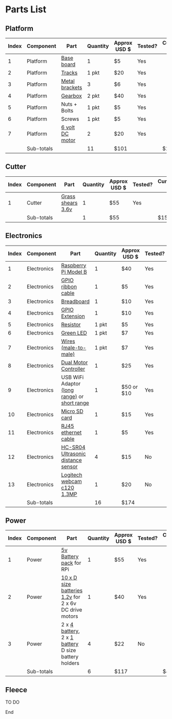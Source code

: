 # Parts List

## Platform

| Index | Component  | Part            | Quantity | Approx USD $ | Tested? | Cumulative $ |
|-------|------------|-----------------|----------|--------------|---------|--------------|
|  1    | Platform   | [Base board](http://www.bunnings.com.au/plywood-marine-aa-grade-1220x810x4mm_p0320033)      | 1        | $5          | Yes     |              |
|  2    | Platform   | [Tracks](http://www.robotshop.com/en/tracked-vehicle-chassis-kit.html)          | 1 pkt    | $20          | Yes     |              |
|  3    | Platform   | [Metal brackets](http://www.bunnings.com.au/carinya-20-x-600-x-1mm-flat-make-a-bracket_p3975874)  | 3       | $6          | Yes     |              |
|  4    | Platform   | [Gearbox](http://tamiya.com/english/products/70167gearbox/index.htm)           | 2 pkt    | $40          | Yes     |              |
|  5    | Platform   | Nuts + Bolts    | 1 pkt    | $5           | Yes     |              |
|  6    | Platform   | Screws          | 1 pkt    | $5           | Yes     |              |
|  7    | Platform   | [6 volt DC motor](http://www.jaycar.com.au/Electromechanical-Components/Mechatronics/Motors-%26-Gearboxes/6V-9,000-RPM-DC-Electric-Motor/p/YM2712) | 2        | $20          | Yes     |              |
|       | Sub-totals |                 | 11       | $101         |         | $101         |

## Cutter

| Index | Component  | Part            | Quantity | Approx USD $ | Tested? | Cumulative $ |
|-------|------------|-----------------|----------|--------------|---------|--------------|
|  1    | Cutter     | [Grass shears 3.6v](http://www.ebay.com.au/itm/Hedge-Trimmer-Cordless-3-6v-Lithium-ion-2-in1-Garden-Pruner-Mini-Shrub-Shear-Set-/290973219193?hash=item43bf5af979)    | 1        | $55          | Yes     |              |
|       | Sub-totals |                 | 1        | $55          |         | $156         |

## Electronics

| Index | Component    | Part                  | Quantity | Approx USD $ | Tested? | Cumulative $|
|-------|--------------|-----------------------|----------|--------------|---------|----|
|  1    | Electronics  | [Raspberry Pi Model B](http://www.dfrobot.com/index.php?route=product/product&path=153&product_id=1136#.VdRcX3Wlykox)  | 1        | $40          | Yes     |    |
|  2    | Electronics  | [GPIO ribbon cable](http://www.adafruit.com/product/862)     | 1        | $5           | Yes     |    |
|  3    | Electronics  | [Breadboard](https://www.adafruit.com/products/64)            | 1        | $10          | Yes     |    |
|  4    | Electronics  | [GPIO Extension](http://www.ebay.com.au/itm/Extension-Board-V2-1-GPIO-Adapter-Module-for-Raspberry-Pi-/391178924561?pt=LH_DefaultDomain_15&hash=item5b1414b211)  | 1        | $10          | Yes     |    |
|  5    | Electronics  | [Resistor](http://www.ebay.com.au/itm/95-Pcs-470K-Ohm-0-5W-1-2W-5-Axial-Leads-Resistance-Fixed-Carbon-Film-Resistors-/301680837323?hash=item463d9442cb)              | 1 pkt    | $5           | Yes     |    |
|  6    | Electronics  | [Green LED](http://www.ebay.com.au/itm/95-Pcs-470K-Ohm-0-5W-1-2W-5-Axial-Leads-Resistance-Fixed-Carbon-Film-Resistors-/301680837323?hash=item463d9442cb)                   | 1 pkt    | $7           | Yes     |    |
|  7    | Electronics  | [Wires (male-to-male)](http://www.ebay.com.au/itm/Breadboard-DuPont-Jumper-Wire-100mm-40pcs-MALE-TO-MALE-AU-STOCK-/261710338776?hash=item3cef26dad8)  | 1 pkt    | $7           | Yes     |    |
|  8    | Electronics  | [Dual Motor Controller](http://www.dfrobot.com/wiki/index.php/MD1.3_2A_Dual_Motor_Controller_SKU_DRI0002) | 1        | $25          | Yes     |    |
|  9    | Electronics  | USB WiFi Adaptor [(long range)](http://www.ebay.com.au/itm/311419984869?_trksid=p2057872.m2749.l2649&ssPageName=STRK%3AMEBIDX%3AIT) or [short range](http://www.ebay.com.au/itm/311419984869?_trksid=p2057872.m2749.l2649&ssPageName=STRK%3AMEBIDX%3AIT)     | 1        | $50 or $10         | Yes     |    |
|  10    | Electronics  | [Micro SD card](http://www.amazon.com/SanDisk-Memory-Adapter-SDSDQUAN-032G-G4A-Version/dp/B00M55C0NS/ref=pd_sim_147_4?ie=UTF8&refRID=0CQSBX59044PZVC31QT5)     | 1        | $15         | Yes     |    |
|  11    | Electronics  | [RJ45 ethernet cable](http://www.ebay.com.au/itm/2M-6FT-RJ45-CAT6-Ethernet-LAN-Network-Cable-10M-100M-1000M-compatible-/271193790531?hash=item3f2468d843)     | 1        | $5         | Yes     |    |
|  12    | Electronics  | [HC-SR04 Ultrasonic distance sensor](http://www.ebay.com.au/itm/Arduino-Ultrasonic-Module-HC-SR04-Distance-Sensor-Measuring-Transducer-BE-/221513866716?hash=item3393415ddc)     | 4        | $15         | No     |    |
|  13    | Electronics  | [Logitech webcam c120 1.3MP](http://www.ebay.com.au/itm/Logitech-Webcam-C120-1-3M-Pixels-for-PC-Computer-Laptop-640-x-480-/301223870066?hash=item4622577e72)     | 1        | $20         | No     |    |
|       | Sub-totals   |                       | 16        | $174         |         |$330|

## Power

| Index | Component | Part | Quantity | Approx USD $ | Tested? | Cumulative $ |
|-------|-----------|------|----------|--------------|---------|--------------|
|  1    | Power     | [5v Battery pack](http://www.yoobao.com/en/product.asp?a_id=295&b_id=143) for RPi | 1        | $55          | Yes     |              |
|  2    | Power     | [10 x D size batteries 1.2v](http://www.ebay.com.au/itm/10-pcs-D-11000mAh-Ni-Mh-1-2V-rechargeable-battery-RED-/170712880328?hash=item27bf47d4c8) for 2 x 6v DC drive motors            | 1        | $40          | Yes     |              |
|  3    | Power     | 2 x [4 battery](http://www.ebay.com.au/itm/4-D-Battery-Holder-/131004784066?hash=item1e807e5dc2), 2 x [1 battery](http://www.ebay.com.au/itm/Plastic-Battery-Holder-for-1-D-Size-battery-/121183779623?hash=item1c371dbb27) D size battery holders                    | 4        | $22          | No      |              |
|       | Sub-totals |     | 6        | $117         |         | $447         |

## Fleece
TO DO

End